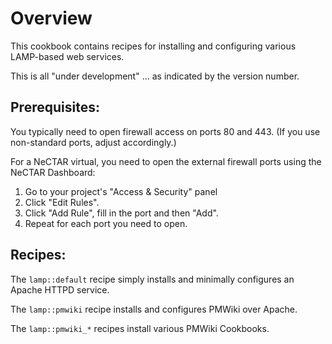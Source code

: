 Overview
========

This cookbook contains recipes for installing and configuring various 
LAMP-based web services.

This is all "under development" ... as indicated by the version number.

Prerequisites:
--------------

You typically need to open firewall access on ports 80 and 443.  (If you 
use non-standard ports, adjust accordingly.)  

For a NeCTAR virtual, you need to open the external firewall ports using
the NeCTAR Dashboard:
1. Go to your project's "Access & Security" panel
2. Click "Edit Rules".
3. Click "Add Rule", fill in the port and then "Add".  
4. Repeat for each port you need to open.

Recipes:
--------

The `lamp::default` recipe simply installs and minimally configures
an Apache HTTPD service.

The `lamp::pmwiki` recipe installs and configures PMWiki over Apache.

The `lamp::pmwiki_*` recipes install various PMWiki Cookbooks.

